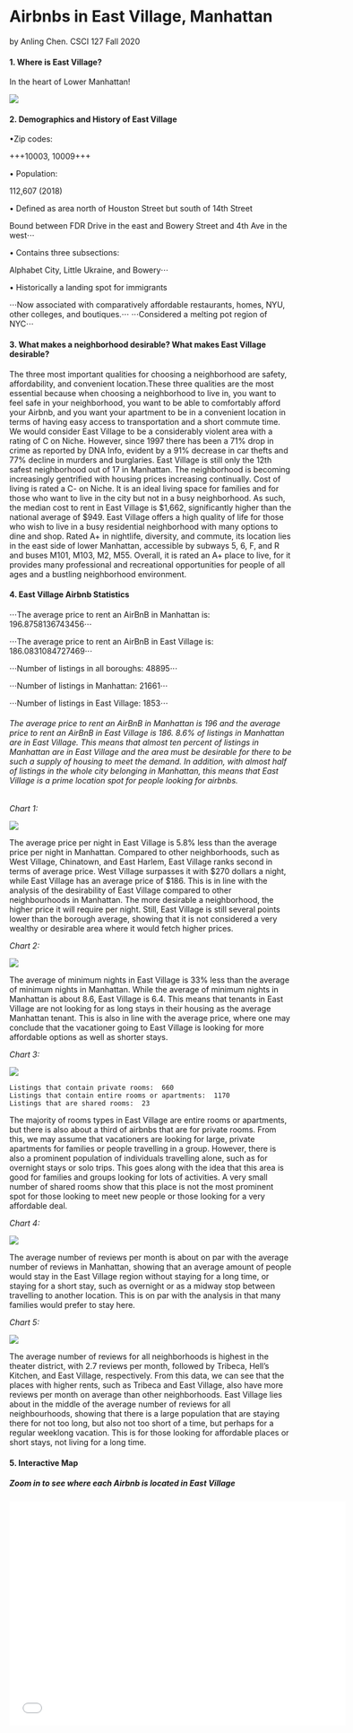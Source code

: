 # Airbnbs in East Village, Manhattan
by Anling Chen. CSCI 127 Fall 2020
#### 1. Where is East Village?

In the heart of Lower Manhattan!

<img src="Highlighted Region East Village.png" class="inline"/>

#### 2. Demographics and History of East Village

•Zip codes:

+++10003, 10009+++

• Population:

   112,607 (2018)

• Defined as area north of Houston Street but south of 14th Street

   Bound between FDR Drive in the east and Bowery Street and 4th Ave in the west⋅⋅⋅

• Contains three subsections:

   Alphabet City, Little Ukraine, and Bowery⋅⋅⋅

• Historically a landing spot for immigrants

⋅⋅⋅Now associated with comparatively affordable restaurants, homes, NYU, other colleges, and boutiques.⋅⋅⋅
⋅⋅⋅Considered a melting pot region of NYC⋅⋅⋅

#### 3. What makes a neighborhood desirable? What makes East Village desirable?

The three most important qualities for choosing a neighborhood are safety, affordability, and convenient location.These three qualities are the most essential because when choosing a neighborhood to live in, you want to feel safe in your neighborhood, you want to be able to comfortably afford your Airbnb, and you want your apartment to be in a convenient location in terms of having easy access to transportation and a short commute time. We would consider East Village to be a considerably violent area with a rating of C on Niche. However, since 1997 there has been a 71% drop in crime as reported by DNA Info, evident by a 91% decrease in car thefts and 77% decline in murders and burglaries. East Village is still only the 12th safest neighborhood out of 17 in Manhattan. The neighborhood is becoming increasingly gentrified with housing prices increasing continually. Cost of living is rated a C- on Niche. It is an ideal living space for families and for those who want to live in the city but not in a busy neighborhood. As such, the median cost to rent in East Village is $1,662, significantly higher than the national average of $949. East Village offers a high quality of life for those who wish to live in a busy residential neighborhood with many options to dine and shop. Rated A+ in nightlife, diversity, and commute, its location lies in the east side of lower Manhattan, accessible by subways 5, 6, F, and R and buses M101, M103, M2, M55.  Overall, it is rated an A+ place to live, for it provides many professional and recreational opportunities for people of all ages and a bustling neighborhood environment.

#### 4. East Village Airbnb Statistics 

⋅⋅⋅The average price to rent an AirBnB in Manhattan is:  196.8758136743456⋅⋅⋅

⋅⋅⋅The average price to rent an AirBnB in East Village is:  186.0831084727469⋅⋅⋅
    
⋅⋅⋅Number of listings in all boroughs:  48895⋅⋅⋅

⋅⋅⋅Number of listings in Manhattan:  21661⋅⋅⋅

⋅⋅⋅Number of listings in East Village:  1853⋅⋅⋅
    
###### The average price to rent an AirBnB in Manhattan is 196 and the average price to rent an AirBnB in East Village is 186. 8.6% of listings in Manhattan are in East Village. This means that almost ten percent of listings in Manhattan are in East Village and the area must be desirable for there to be such a supply of housing to meet the demand. In addition, with almost half of listings in the whole city belonging in Manhattan, this means that East Village is a prime location spot for people looking for airbnbs. 

_Chart 1:_

<img src="Average price compared to other neighborhoods.png" class="inline"/>

The average price per night in East Village is 5.8% less than the average price per night in Manhattan. Compared to other neighborhoods, such as West Village, Chinatown, and East Harlem, East Village ranks second in terms of average price. West Village surpasses it with $270 dollars a night, while East Village has an average price of $186. This is in line with the analysis of the desirability of East Village compared to other neighbourhoods in Manhattan. The more desirable a neighborhood, the higher price it will require per night. Still, East Village is still several points lower than the borough average, showing that it is not considered a very wealthy or desirable area where it would fetch higher prices.

_Chart 2:_ 
 
<img src="Average amount of minimum nights compared to other neighborhoods.png" class="inline"/>

The average of minimum nights in East Village is 33% less than the average of minimum nights in Manhattan. While the average of minimum nights in Manhattan is about 8.6, East Village is 6.4. This means that tenants in East Village are not looking for as long stays in their housing as the average Manhattan tenant. This is also in line with the average price, where one may conclude that the vacationer going to East Village is looking for more affordable options as well as shorter stays. 

_Chart 3:_

<img src="Pie graph of room type listings.png" class="inline"/>

    Listings that contain private rooms:  660
    Listings that contain entire rooms or apartments:  1170
    Listings that are shared rooms:  23

The majority of rooms types in East Village are entire rooms or apartments, but there is also about a third of airbnbs that are for private rooms. From this, we may assume that vacationers are looking for large, private apartments for families or people travelling in a group. However, there is also a prominent population of individuals travelling alone, such as for overnight stays or solo trips. This goes along with the idea that this area is good for families and groups looking for lots of activities. A very small number of shared rooms show that this place is not the most prominent spot for those looking to meet new people or those looking for a very affordable deal. 

_Chart 4:_

<img src="Average number of reviews for all nbhds.png" class="inline"/>

The average number of reviews per month is about on par with the average number of reviews in Manhattan, showing that an average amount of people would stay in the East Village region without staying for a long time, or staying for a short stay, such as overnight or as a midway stop between travelling to another location. This is on par with the analysis in that many families would prefer to stay here. 

_Chart 5:_

<img src="Average number of reviews for all manhattan.png" class="inline"/>

The average number of reviews for all neighborhoods is highest in the theater district, with 2.7 reviews per month, followed by Tribeca, Hell’s Kitchen, and East Village, respectively. From this data, we can see that the places with higher rents, such as Tribeca and East Village, also have more reviews per month on average than other neighborhoods. East Village lies about in the middle of the average number of reviews for all neighbourhoods, showing that there is a large population that are staying there for not too long, but also not too short of a time, but perhaps for a regular weeklong vacation. This is for those looking for affordable places or short stays, not living for a long time. 

#### 5. Interactive Map

##### Zoom in to see where each Airbnb is located in East Village
<iframe src="airbnblocations.html" width="600" height="400" frameborder="0" frameborder="0" marginwidth="0" marginheight="0" allowfullscreen></iframe>
